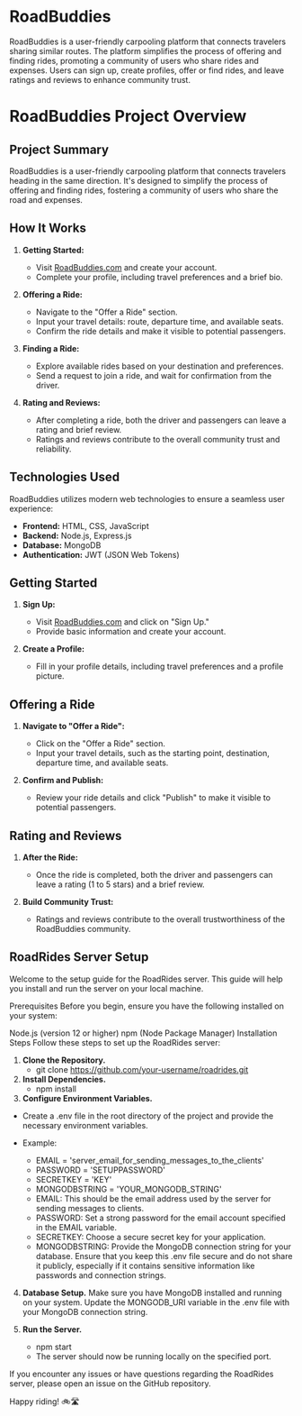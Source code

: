 # RoadBuddies
RoadBuddies is a user-friendly carpooling platform that connects travelers sharing similar routes. The platform simplifies the process of offering and finding rides, promoting a community of users who share rides and expenses. Users can sign up, create profiles, offer or find rides, and leave ratings and reviews to enhance community trust.


# RoadBuddies Project Overview

## Project Summary

RoadBuddies is a user-friendly carpooling platform that connects travelers heading in the same direction. It's designed to simplify the process of offering and finding rides, fostering a community of users who share the road and expenses.


## How It Works

1. **Getting Started:**

   - Visit [RoadBuddies.com](https://www.roadbuddies.com) and create your account.
   - Complete your profile, including travel preferences and a brief bio.

2. **Offering a Ride:**

   - Navigate to the "Offer a Ride" section.
   - Input your travel details: route, departure time, and available seats.
   - Confirm the ride details and make it visible to potential passengers.

3. **Finding a Ride:**

   - Explore available rides based on your destination and preferences.
   - Send a request to join a ride, and wait for confirmation from the driver.

4. **Rating and Reviews:**

   - After completing a ride, both the driver and passengers can leave a rating and brief review.
   - Ratings and reviews contribute to the overall community trust and reliability.
  
## Technologies Used

RoadBuddies utilizes modern web technologies to ensure a seamless user experience:

- **Frontend:** HTML, CSS, JavaScript
- **Backend:** Node.js, Express.js
- **Database:** MongoDB
- **Authentication:** JWT (JSON Web Tokens)

## Getting Started

1. **Sign Up:**

   - Visit [RoadBuddies.com](https://www.roadbuddies.com) and click on "Sign Up."
   - Provide basic information and create your account.

2. **Create a Profile:**

   - Fill in your profile details, including travel preferences and a profile picture.

## Offering a Ride

1. **Navigate to "Offer a Ride":**

   - Click on the "Offer a Ride" section.
   - Input your travel details, such as the starting point, destination, departure time, and available seats.

2. **Confirm and Publish:**

   - Review your ride details and click "Publish" to make it visible to potential passengers.

## Rating and Reviews

1. **After the Ride:**

   - Once the ride is completed, both the driver and passengers can leave a rating (1 to 5 stars) and a brief review.

2. **Build Community Trust:**

   - Ratings and reviews contribute to the overall trustworthiness of the RoadBuddies community.
## RoadRides Server Setup
Welcome to the setup guide for the RoadRides server. This guide will help you install and run the server on your local machine.

Prerequisites
Before you begin, ensure you have the following installed on your system:

Node.js (version 12 or higher)
npm (Node Package Manager)
Installation Steps
Follow these steps to set up the RoadRides server:

1. **Clone the Repository.**
   - git clone https://github.com/your-username/roadrides.git
2. **Install Dependencies.**
   - npm install
3. **Configure Environment Variables.**
 - Create a .env file in the root directory of the project and provide the necessary environment variables.
 - Example:

   - EMAIL = 'server_email_for_sending_messages_to_the_clients'
   - PASSWORD = 'SETUPPASSWORD'
   - SECRETKEY = 'KEY'
   - MONGODBSTRING = 'YOUR_MONGODB_STRING'
   - EMAIL: This should be the email address used by the server for sending messages to clients.
   - PASSWORD: Set a strong password for the email account specified in the EMAIL variable.
   - SECRETKEY: Choose a secure secret key for your application.
   - MONGODBSTRING: Provide the MongoDB connection string for your database.
      Ensure that you keep this .env file secure and do not share it publicly, especially if it contains sensitive information like passwords and connection strings.

4. **Database Setup.**
      Make sure you have MongoDB installed and running on your system. Update the MONGODB_URI variable in the .env file with your MongoDB connection string.

5. **Run the Server.**
      - npm start
   - The server should now be running locally on the specified port.

If you encounter any issues or have questions regarding the RoadRides server, please open an issue on the GitHub repository.

Happy riding! 🚲🛣️




